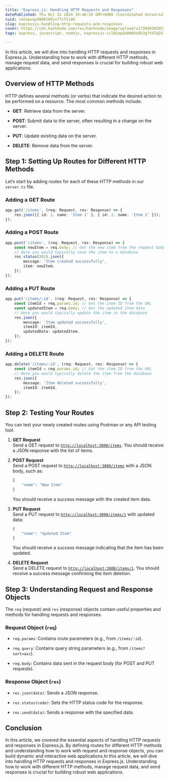 ```yaml
---
title: "Express.js: Handling HTTP Requests and Responses"
datePublished: Thu Oct 31 2024 19:46:20 GMT+0000 (Coordinated Universal Time)
cuid: cm2xpuopd000109jsf7zf1i46
slug: expressjs-handling-http-requests-and-responses
cover: https://cdn.hashnode.com/res/hashnode/image/upload/v1730403850530/8c053200-3f32-45a9-82df-bd18195752d6.webp
tags: express, javascript, nodejs, expressjs-cilb5apda0066e053g7td7q24

---
```


In this article, we will dive into handling HTTP requests and responses in Express.js. Understanding how to work with different HTTP methods, manage request data, and send responses is crucial for building robust web applications.

## Overview of HTTP Methods

HTTP defines several methods (or verbs) that indicate the desired action to be performed on a resource. The most common methods include:

* **GET**: Retrieve data from the server.
    
* **POST**: Submit data to the server, often resulting in a change on the server.
    
* **PUT**: Update existing data on the server.
    
* **DELETE**: Remove data from the server.
    

## Step 1: Setting Up Routes for Different HTTP Methods

Let’s start by adding routes for each of these HTTP methods in our `server.ts` file.

### Adding a GET Route

```typescript
app.get('/items', (req: Request, res: Response) => {
    res.json([{ id: 1, name: 'Item 1' }, { id: 2, name: 'Item 2' }]);
});
```

### Adding a POST Route

```typescript
app.post('/items', (req: Request, res: Response) => {
    const newItem = req.body; // Get the new item from the request body
    // Here you would typically save the item to a database
    res.status(201).json({
        message: 'Item created successfully',
        item: newItem,
    });
});
```

### Adding a PUT Route

```typescript
app.put('/items/:id', (req: Request, res: Response) => {
    const itemId = req.params.id; // Get the item ID from the URL
    const updatedItem = req.body; // Get the updated item data
    // Here you would typically update the item in the database
    res.json({
        message: 'Item updated successfully',
        itemId: itemId,
        updatedData: updatedItem,
    });
});
```

### Adding a DELETE Route

```typescript
app.delete('/items/:id', (req: Request, res: Response) => {
    const itemId = req.params.id; // Get the item ID from the URL
    // Here you would typically delete the item from the database
    res.json({
        message: 'Item deleted successfully',
        itemId: itemId,
    });
});
```

## Step 2: Testing Your Routes

You can test your newly created routes using Postman or any API testing tool.

1. **GET Request**  
    Send a GET request to [`http://localhost:3000/items`](http://localhost:3000/items). You should receive a JSON response with the list of items.
    
2. **POST Request**  
    Send a POST request to [`http://localhost:3000/items`](http://localhost:3000/items) with a JSON body, such as:
    
    ```typescript
    {
        "name": "New Item"
    }
    ```
    
    You should receive a success message with the created item data.
    
3. **PUT Request**  
    Send a PUT request to [`http://localhost:3000/items/1`](http://localhost:3000/items/1) with updated data:
    
    ```typescript
    {
        "name": "Updated Item"
    }
    ```
    
    You should receive a success message indicating that the item has been updated.
    
4. **DELETE Request**  
    Send a DELETE request to [`http://localhost:3000/items/1`](http://localhost:3000/items/1). You should receive a success message confirming the item deletion.
    

## Step 3: Understanding Request and Response Objects

The `req` (request) and `res` (response) objects contain useful properties and methods for handling requests and responses.

### Request Object (`req`)

* `req.params`: Contains route parameters (e.g., from `/items/:id`).
    
* `req.query`: Contains query string parameters (e.g., from `/items?sort=asc`).
    
* `req.body`: Contains data sent in the request body (for POST and PUT requests).
    

### Response Object (`res`)

* `res.json(data)`: Sends a JSON response.
    
* `res.status(code)`: Sets the HTTP status code for the response.
    
* `res.send(data)`: Sends a response with the specified data.
    

## Conclusion

In this article, we covered the essential aspects of handling HTTP requests and responses in Express.js. By defining routes for different HTTP methods and understanding how to work with request and response objects, you can build dynamic and interactive web applications.In this article, we will dive into handling HTTP requests and responses in Express.js. Understanding how to work with different HTTP methods, manage request data, and send responses is crucial for building robust web applications.
